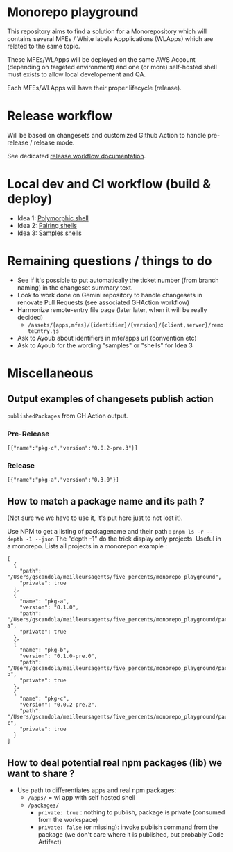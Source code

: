 # Monorepo playground

This repository aims to find a solution for a Monorepository which will contains several MFEs / White labels Appplications (WLApps) which are related to the same topic.

These MFEs/WLApps will be deployed on the same AWS Account (depending on targeted environment) and one (or more) self-hosted shell must exists to allow local developement and QA.

Each MFEs/WLApps will have their proper lifecycle (release).

# Release workflow

Will be based on changesets and customized Github Action to handle pre-release / release mode.

See dedicated [release workflow documentation](./docs/release-workflow.md).

# Local dev and CI workflow (build & deploy)

- Idea 1: [Polymorphic shell](./docs/idea-1-polymorphic.md)
- Idea 2: [Pairing shells](./docs/idea-2-pairing.md)
- Idea 3: [Samples shells](./docs/idea-3-samples.md)

# Remaining questions / things to do

- See if it's possible to put automatically the ticket number (from branch naming) in the changeset summary text.
- Look to work done on Gemini repository to handle changesets in renovate Pull Requests (see associated GHAction workflow)
- Harmonize remote-entry file page (later later, when it will be really decided)
  - `/assets/{apps,mfes}/{identifier}/{version}/{client,server}/remoteEntry.js`
- Ask to Ayoub about identifiers in mfe/apps url (convention etc)
- Ask to Ayoub for the wording "samples" or "shells" for Idea 3

# Miscellaneous

## Output examples of changesets publish action

`publishedPackages` from GH Action output.

### Pre-Release
```
[{"name":"pkg-c","version":"0.0.2-pre.3"}]
```

### Release

```
[{"name":"pkg-a","version":"0.3.0"}]
```

## How to match a package name and its path ?

(Not sure we we have to use it, it's put here just to not lost it).

Use NPM to get a listing of packagename and their path : `pnpm ls -r --depth -1 --json`
The "depth -1" do the trick display only projects. Useful in a monorepo. Lists all projects in a monorepon example :

```
[
  {
    "path": "/Users/gscandola/meilleursagents/five_percents/monorepo_playground",
    "private": true
  },
  {
    "name": "pkg-a",
    "version": "0.1.0",
    "path": "/Users/gscandola/meilleursagents/five_percents/monorepo_playground/packages/pkg-a",
    "private": true
  },
  {
    "name": "pkg-b",
    "version": "0.1.0-pre.0",
    "path": "/Users/gscandola/meilleursagents/five_percents/monorepo_playground/packages/pkg-b",
    "private": true
  },
  {
    "name": "pkg-c",
    "version": "0.0.2-pre.2",
    "path": "/Users/gscandola/meilleursagents/five_percents/monorepo_playground/packages/pkg-c",
    "private": true
  }
]
```

## How to deal potential real npm packages (lib) we want to share ?

- Use path to differentiates apps and real npm packages:
  - `/apps/` = wl app with self hosted shell
  - `/packages/`
    - `private: true` : nothing to publish, package is private (consumed from the workspace)
    - `private: false` (or missing): invoke publish command from the package (we don't care where it is published, but probably Code Artifact)
